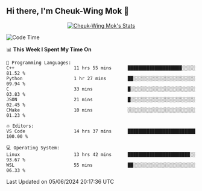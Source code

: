 ## Hi there, I'm Cheuk-Wing Mok 👋

<!--
**mozro0327/mozro0327** is a ✨ _special_ ✨ repository because its `README.md` (this file) appears on your GitHub profile.

Here are some ideas to get you started:

- 🔭 I’m currently working on ...
- 🌱 I’m currently learning ...
- 👯 I’m looking to collaborate on ...
- 🤔 I’m looking for help with ...
- 💬 Ask me about ...
- 📫 How to reach me: ...
- 😄 Pronouns: ...
- ⚡ Fun fact: ...
-->

<p align="center">
  <a href="https://github.com/mozro0327" class="rich-diff-level-one">
    <img src="https://github-readme-stats.vercel.app/api?username=mozro0327&title_color=333&text_color=777" alt="Cheuk-Wing Mok's Stats" >
    <!-- &hide=issues
    <img src="https://github-readme-stats.vercel.app/api?username=mozro0327&hide=issues&title_color=333&text_color=777" alt="Cheuk-Wing Mok's Stats" >
    -->
  </a>
</p>

<!--START_SECTION:waka-->
![Code Time](http://img.shields.io/badge/Code%20Time-2%2C658%20hrs%2048%20mins-blue)

📊 **This Week I Spent My Time On** 

```text
💬 Programming Languages: 
C++                      11 hrs 55 mins      ████████████████████░░░░░   81.52 % 
Python                   1 hr 27 mins        ██░░░░░░░░░░░░░░░░░░░░░░░   09.94 % 
C                        33 mins             █░░░░░░░░░░░░░░░░░░░░░░░░   03.83 % 
JSON                     21 mins             █░░░░░░░░░░░░░░░░░░░░░░░░   02.45 % 
CMake                    10 mins             ░░░░░░░░░░░░░░░░░░░░░░░░░   01.23 % 

🔥 Editors: 
VS Code                  14 hrs 37 mins      █████████████████████████   100.00 % 

💻 Operating System: 
Linux                    13 hrs 42 mins      ███████████████████████░░   93.67 % 
WSL                      55 mins             ██░░░░░░░░░░░░░░░░░░░░░░░   06.33 % 
```


 Last Updated on 05/06/2024 20:17:36 UTC
<!--END_SECTION:waka-->
